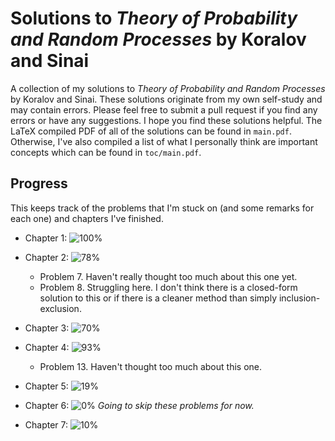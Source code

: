 # Solutions to *Theory of Probability and Random Processes* by Koralov and Sinai
A collection of my solutions to *Theory of Probability and Random Processes* by Koralov and Sinai. These solutions originate from my own self-study and may contain errors. Please feel free to submit a pull request if you find any errors or have any suggestions. I hope you find these solutions helpful. The LaTeX compiled PDF of all of the solutions can be found in `main.pdf`. Otherwise, I've also compiled a list of what I personally think are important concepts which can be found in `toc/main.pdf`. 

## Progress
This keeps track of the problems that I'm stuck on (and some remarks for each one) and chapters I've finished. 
- Chapter 1: ![100%](https://progress-bar.dev/100)
- Chapter 2: ![78%](https://progress-bar.dev/78)

    - Problem 7. Haven't really thought too much about this one yet.
    - Problem 8. Struggling here. I don't think there is a closed-form solution to this or if there is a cleaner method than simply inclusion-exclusion.

- Chapter 3: ![70%](https://progress-bar.dev/70)
- Chapter 4: ![93%](https://progress-bar.dev/93)

    - Problem 13. Haven't thought too much about this one.

- Chapter 5: ![19%](https://progress-bar.dev/19)
- Chapter 6: ![0%](https://progress-bar.dev/0) *Going to skip these problems for now.*
- Chapter 7: ![10%](https://progress-bar.dev/10)

